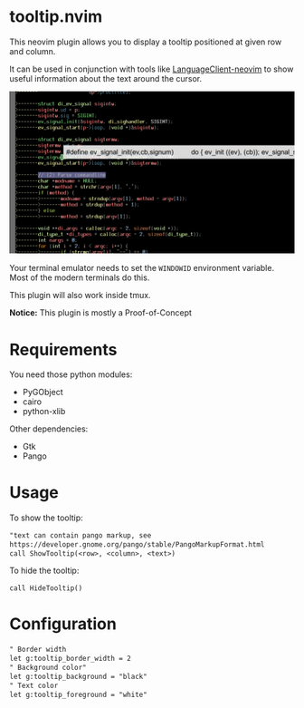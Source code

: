 # tooltip.nvim

This neovim plugin allows you to display a tooltip positioned at given row and column.

It can be used in conjunction with tools like [LanguageClient-neovim](https://github.com/autozimu/LanguageClient-neovim) to show useful information about the text around the cursor.

![Example](screenshot.png)

Your terminal emulator needs to set the `WINDOWID` environment variable. Most of the modern terminals do this.

This plugin will also work inside tmux.

**Notice:** This plugin is mostly a Proof-of-Concept

# Requirements

You need those python modules:

* PyGObject
* cairo
* python-xlib

Other dependencies:

* Gtk
* Pango

# Usage

To show the tooltip:

```vim
"text can contain pango markup, see https://developer.gnome.org/pango/stable/PangoMarkupFormat.html
call ShowTooltip(<row>, <column>, <text>)
```

To hide the tooltip:

```vim
call HideTooltip()
```

# Configuration

```vim
" Border width
let g:tooltip_border_width = 2
" Background color"
let g:tooltip_background = "black"
" Text color
let g:tooltip_foreground = "white"
```
